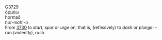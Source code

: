 G3729  
ὁρμάω  
hormaō  
*hor-mah‘-o*  
From [3730](g3730) to *start*, *spur* or *urge* on, that is,
(reflexively) to *dash* or *plunge:* - run (violently), rush.  
